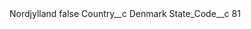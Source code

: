 <?xml version="1.0" encoding="UTF-8"?>
<CustomMetadata xmlns="http://soap.sforce.com/2006/04/metadata" xmlns:xsi="http://www.w3.org/2001/XMLSchema-instance" xmlns:xsd="http://www.w3.org/2001/XMLSchema">
    <label>Nordjylland</label>
    <protected>false</protected>
    <values>
        <field>Country__c</field>
        <value xsi:type="xsd:string">Denmark</value>
    </values>
    <values>
        <field>State_Code__c</field>
        <value xsi:type="xsd:string">81</value>
    </values>
</CustomMetadata>
